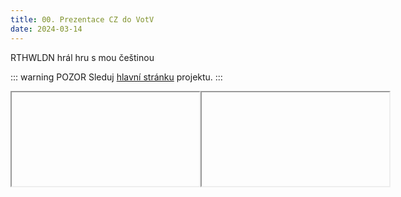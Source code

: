 ```yaml
---
title: 00. Prezentace CZ do VotV
date: 2024-03-14
---
```


<PBlogHeader>
RTHWLDN hrál hru s mou češtinou
</PBlogHeader>

::: warning POZOR
Sleduj [hlavní stránku](/) projektu.
:::

<div style="display: flex; justify-content: space-around;">
  <iframe id="f1" ref="frame1" :src="'https://www.youtube.com/embed/GuyENhn1jMM?si=GuXqWow6O1pvNn1L'" title="YouTube video player"
    frameborder="1"
    allow="accelerometer; autoplay; clipboard-write; encrypted-media; gyroscope; picture-in-picture; web-share"
    allowfullscreen></iframe><br>
    <iframe id="f2" ref="frame2" :src="'https://www.youtube.com/embed/QZnkwc-Tabk?si=XsjqlKzAmQ2UhYDh'" title="YouTube video player"
    frameborder="1"
    allow="accelerometer; autoplay; clipboard-write; encrypted-media; gyroscope; picture-in-picture; web-share"
    allowfullscreen></iframe>
</div>

